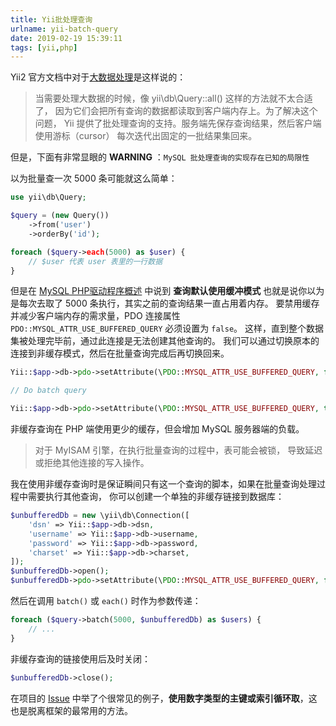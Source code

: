 ```yaml
---
title: Yii批处理查询
urlname: yii-batch-query
date: 2019-02-19 15:39:11
tags: [yii,php]
---
```


Yii2 官方文档中对于[大数据处理](https://www.yiiframework.com/doc/guide/2.0/en/db-query-builder#batch-query)是这样说的：
> 当需要处理大数据的时候，像 yii\db\Query::all() 这样的方法就不太合适了， 因为它们会把所有查询的数据都读取到客户端内存上。为了解决这个问题， Yii 提供了批处理查询的支持。服务端先保存查询结果，然后客户端使用游标（cursor） 每次迭代出固定的一批结果集回来。

但是，下面有非常显眼的 **WARNING** ：`MySQL 批处理查询的实现存在已知的局限性`

以为批量查一次 5000 条可能就这么简单：

```php
use yii\db\Query;

$query = (new Query())
    ->from('user')
    ->orderBy('id');

foreach ($query->each(5000) as $user) {
    // $user 代表 user 表里的一行数据
}
```

但是在 [MySQL PHP驱动程序概述](https://secure.php.net/manual/en/mysqlinfo.concepts.buffering.php) 中说到 **查询默认使用缓冲模式**
也就是说你以为是每次去取了 5000 条执行，其实之前的查询结果一直占用着内存。
要禁用缓存并减少客户端内存的需求量，PDO 连接属性 `PDO::MYSQL_ATTR_USE_BUFFERED_QUERY` 必须设置为 `false`。
这样，直到整个数据集被处理完毕前，通过此连接是无法创建其他查询的。
我们可以通过切换原本的连接到非缓存模式，然后在批量查询完成后再切换回来。

```php
Yii::$app->db->pdo->setAttribute(\PDO::MYSQL_ATTR_USE_BUFFERED_QUERY, false);

// Do batch query

Yii::$app->db->pdo->setAttribute(\PDO::MYSQL_ATTR_USE_BUFFERED_QUERY, true);
```

非缓存查询在 PHP 端使用更少的缓存，但会增加 MySQL 服务器端的负载。

>对于 MyISAM 引擎，在执行批量查询的过程中，表可能会被锁， 导致延迟或拒绝其他连接的写入操作。

我在使用非缓存查询时是保证瞬间只有这一个查询的脚本，如果在批量查询处理过程中需要执行其他查询， 你可以创建一个单独的非缓存链接到数据库：

```php
$unbufferedDb = new \yii\db\Connection([
    'dsn' => Yii::$app->db->dsn,
    'username' => Yii::$app->db->username,
    'password' => Yii::$app->db->password,
    'charset' => Yii::$app->db->charset,
]);
$unbufferedDb->open();
$unbufferedDb->pdo->setAttribute(\PDO::MYSQL_ATTR_USE_BUFFERED_QUERY, false);
```

然后在调用 `batch()` 或 `each()` 时作为参数传递：

```php
foreach ($query->batch(5000, $unbufferedDb) as $users) {
    // ...
}
```

非缓存查询的链接使用后及时关闭：

```php
$unbufferedDb->close();
```

在项目的 [Issue](https://github.com/yiisoft/yii2/issues/8420#issuecomment-296109257) 中举了个很常见的例子，**使用数字类型的主键或索引循环取**，这也是脱离框架的最常用的方法。